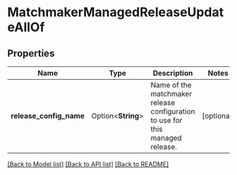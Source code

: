 # MatchmakerManagedReleaseUpdateAllOf

## Properties

Name | Type | Description | Notes
------------ | ------------- | ------------- | -------------
**release_config_name** | Option<**String**> | Name of the matchmaker release configuration to use for this managed release. | [optional]

[[Back to Model list]](../README.md#documentation-for-models) [[Back to API list]](../README.md#documentation-for-api-endpoints) [[Back to README]](../README.md)


